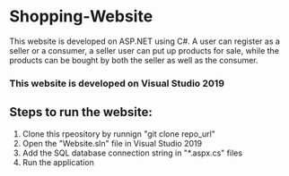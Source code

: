 # Shopping-Website
This website is developed on ASP.NET using C#. A user can register as a seller or a consumer, a seller user can put up products for sale, while the products can be bought by both the seller as well as the consumer.

<h3>This website is developed on Visual Studio 2019</h3>

## Steps to run the website:
<ol>
  <li>Clone this rpeository by runnign "git clone repo_url"</li>
  <li>Open the "Website.sln" file in Visual Studio 2019</li>
  <li>Add the SQL database connection string in "*.aspx.cs" files</li>
  <li>Run the application</li>
</ol>
